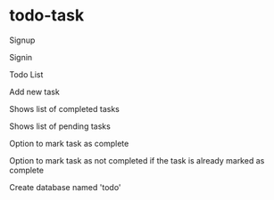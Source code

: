 # todo-task

Signup

Signin

Todo List

Add new task

Shows list of completed tasks

Shows list of pending tasks

Option to mark task as complete

Option to mark task as not completed if the task is already marked as complete

Create database named 'todo'
